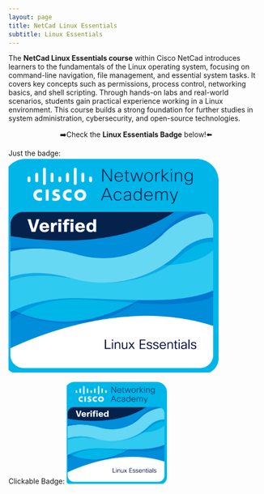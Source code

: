 ```yaml
---
layout: page
title: NetCad Linux Essentials
subtitle: Linux Essentials
---
```


The **NetCad Linux Essentials course** within Cisco NetCad introduces learners to the fundamentals of the Linux operating system, focusing on command-line navigation, file management, and essential system tasks. It covers key concepts such as permissions, process control, networking basics, and shell scripting. Through hands-on labs and real-world scenarios, students gain practical experience working in a Linux environment. This course builds a strong foundation for further studies in system administration, cybersecurity, and open-source technologies.

<p style="text-align: center;">➡️Check the <strong>Linux Essentials Badge</strong> below!⬅️</p>

Just the badge: 
<img src="assets/img/LinuxEssentialsBadge.png" alt="Linux Badge Displayed">

Clickable Badge:
<a href="https://www.credly.com/badges/089124d4-f559-41a1-ad10-9818b31ddd04/email" target="_blank">
    <img src="assets/img/LinuxEssentialsBadge.png" alt="Linux Badge Displayed" width="200">
</a>


<!--
Responsive embed code
<div style="position:relative; padding-bottom:56.25%; height:0; overflow:hidden; max-width:100%; height:auto;">
    <iframe src="https://indd.adobe.com/view/87bcf18c-2df1-4681-9616-0c509bb48a19" style="position:absolute; top:0; left:0; width:100%; height:100%;" frameborder="0"></iframe>
</div>
-->
